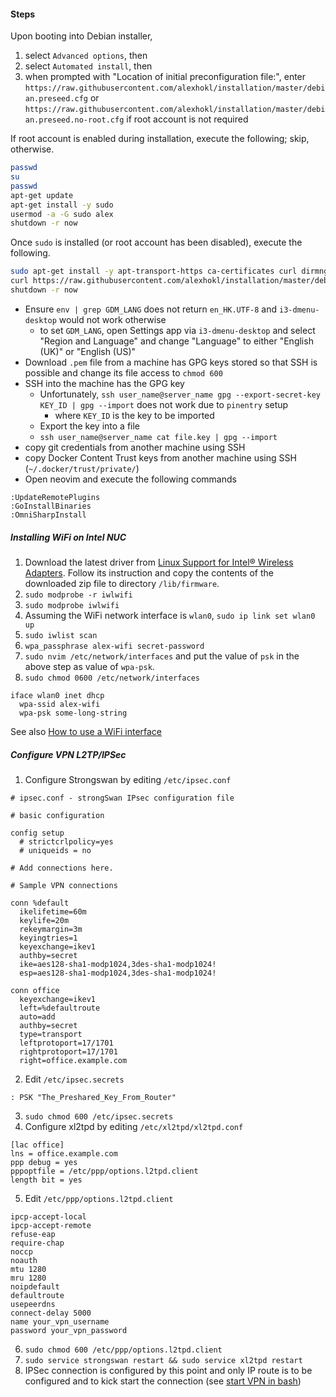 #### Steps

Upon booting into Debian installer,

1. select `Advanced options`, then
2. select `Automated install`, then
3. when prompted with "Location of initial preconfiguration file:", enter
   `https://raw.githubusercontent.com/alexhokl/installation/master/debian.preseed.cfg`
   or `https://raw.githubusercontent.com/alexhokl/installation/master/debian.preseed.no-root.cfg`
   if root account is not required

If root account is enabled during installation, execute the following; skip, otherwise.

```sh
passwd
su
passwd
apt-get update
apt-get install -y sudo
usermod -a -G sudo alex
shutdown -r now
```

Once `sudo` is installed (or root account has been disabled), execute the
following.

```sh
sudo apt-get install -y apt-transport-https ca-certificates curl dirmngr --no-install-recommends
curl https://raw.githubusercontent.com/alexhokl/installation/master/debian.sh | sh
shutdown -r now
```

- Ensure `env | grep GDM_LANG` does not return `en_HK.UTF-8` and
    `i3-dmenu-desktop` would not work otherwise
  - to set `GDM_LANG`, open Settings app via `i3-dmenu-desktop` and select
      "Region and Language" and change "Language" to either "English (UK)" or
      "English (US)"
- Download `.pem` file from a machine has GPG keys stored so that SSH is
    possible and change its file access to `chmod 600`
- SSH into the machine has the GPG key
  - Unfortunately, `ssh user_name@server_name gpg --export-secret-key KEY_ID | gpg --import`
      does not work due to `pinentry` setup
    - where `KEY_ID` is the key to be imported
  - Export the key into a file
  - `ssh user_name@server_name cat file.key | gpg --import`
- copy git credentials from another machine using SSH
- copy Docker Content Trust keys from another machine using SSH
    (`~/.docker/trust/private/`)
- Open neovim and execute the following commands

```
:UpdateRemotePlugins
:GoInstallBinaries
:OmniSharpInstall
```

##### Installing WiFi on Intel NUC

1. Download the latest driver from [Linux Support for Intel® Wireless
   Adapters](https://www.intel.com/content/www/us/en/support/articles/000005511/network-and-i-o/wireless-networking.html). Follow its instruction and copy the contents of the downloaded zip file to directory `/lib/firmware`.
2. `sudo modprobe -r iwlwifi`
3. `sudo modprobe iwlwifi`
4. Assuming the WiFi network interface is `wlan0`, `sudo ip link set wlan0 up`
5. `sudo iwlist scan`
6. `wpa_passphrase alex-wifi secret-password`
7. `sudo nvim /etc/network/interfaces` and put the value of `psk` in the above step  as value of `wpa-psk`.
8. `sudo chmod 0600 /etc/network/interfaces`

```
iface wlan0 inet dhcp
  wpa-ssid alex-wifi
  wpa-psk some-long-string
```

See also [How to use a WiFi interface](https://wiki.debian.org/WiFi/HowToUse)

##### Configure VPN L2TP/IPSec

1. Configure Strongswan by editing `/etc/ipsec.conf`

```
# ipsec.conf - strongSwan IPsec configuration file

# basic configuration

config setup
  # strictcrlpolicy=yes
  # uniqueids = no

# Add connections here.

# Sample VPN connections

conn %default
  ikelifetime=60m
  keylife=20m
  rekeymargin=3m
  keyingtries=1
  keyexchange=ikev1
  authby=secret
  ike=aes128-sha1-modp1024,3des-sha1-modp1024!
  esp=aes128-sha1-modp1024,3des-sha1-modp1024!

conn office
  keyexchange=ikev1
  left=%defaultroute
  auto=add
  authby=secret
  type=transport
  leftprotoport=17/1701
  rightprotoport=17/1701
  right=office.example.com
```

2. Edit `/etc/ipsec.secrets`

```
: PSK "The_Preshared_Key_From_Router"
```

3. `sudo chmod 600 /etc/ipsec.secrets`
4. Configure xl2tpd by editing `/etc/xl2tpd/xl2tpd.conf` 

```
[lac office]
lns = office.example.com
ppp debug = yes
pppoptfile = /etc/ppp/options.l2tpd.client
length bit = yes
```

5. Edit `/etc/ppp/options.l2tpd.client`

```
ipcp-accept-local
ipcp-accept-remote
refuse-eap
require-chap
noccp
noauth
mtu 1280
mru 1280
noipdefault
defaultroute
usepeerdns
connect-delay 5000
name your_vpn_username
password your_vpn_password
```

6. `sudo chmod 600 /etc/ppp/options.l2tpd.client`
7. `sudo service strongswan restart && sudo service xl2tpd restart`
8. IPSec connection is configured by this point and only IP route is to be
   configured and to kick start the connection (see [start VPN in bash](https://github.com/alexhokl/notes/blob/master/bash.md#start-vpn-ipsec))
